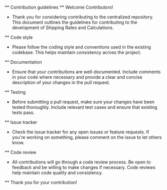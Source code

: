** Contribution guidelines
** Welcome Contributors!
* Thank you for considering contributing to the centralized repository. This document outlines the guidelines for contributing to the development of Shipping Rates and Calculations.

** Code style
* Please follow the coding style and conventions used in the existing codebase. This helps maintain consistency across the project.

** Documentation
* Ensure that your contributions are well-documented. Include comments in your code where necessary and provide a clear and concise description of your changes in the pull request.

** Testing
* Before submitting a pull request, make sure your changes have been tested thoroughly. Include relevant test cases and ensure that existing tests pass.

** Issue tracker
* Check the issue tracker for any open issues or feature requests. If you're working on something, please comment on the issue to let others know.

** Code review
* All contributions will go through a code review process. Be open to feedback and be willing to make changes if necessary. Code reviews help maintain code quality and consistency.

** Thank you for your contribution!
